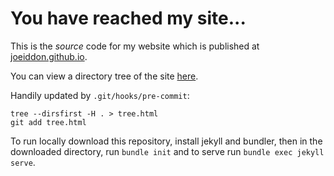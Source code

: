 # You have reached my site...

This is the *source* code for my website which is published at [joeiddon.github.io](https://joeiddon.github.io).

You can view a directory tree of the site [here](https://joeiddon.github.io/tree).

Handily updated by `.git/hooks/pre-commit`:

```shell
tree --dirsfirst -H . > tree.html
git add tree.html
```

To run locally download this repository, install jekyll and bundler, then in
the downloaded directory, run `bundle init` and to serve run `bundle exec
jekyll serve`.
